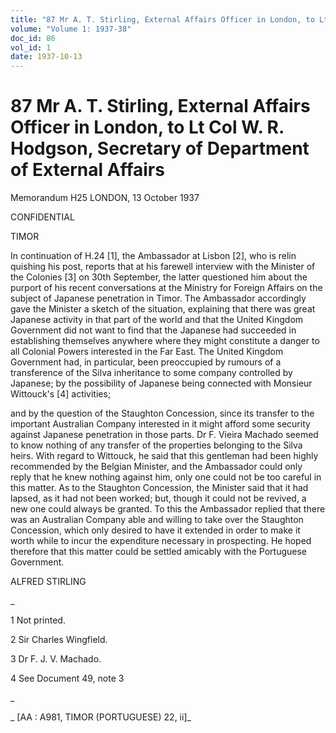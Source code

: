 ```yaml
---
title: "87 Mr A. T. Stirling, External Affairs Officer in London, to Lt Col W. R. Hodgson, Secretary of Department of External Affairs"
volume: "Volume 1: 1937-38"
doc_id: 86
vol_id: 1
date: 1937-10-13
---
```


# 87 Mr A. T. Stirling, External Affairs Officer in London, to Lt Col W. R. Hodgson, Secretary of Department of External Affairs

Memorandum H25 LONDON, 13 October 1937

CONFIDENTIAL

TIMOR

In continuation of H.24 [1], the Ambassador at Lisbon [2], who is relin quishing his post, reports that at his farewell interview with the Minister of the Colonies [3] on 30th September, the latter questioned him about the purport of his recent conversations at the Ministry for Foreign Affairs on the subject of Japanese penetration in Timor. The Ambassador accordingly gave the Minister a sketch of the situation, explaining that there was great Japanese activity in that part of the world and that the United Kingdom Government did not want to find that the Japanese had succeeded in establishing themselves anywhere where they might constitute a danger to all Colonial Powers interested in the Far East. The United Kingdom Government had, in particular, been preoccupied by rumours of a transference of the Silva inheritance to some company controlled by Japanese; by the possibility of Japanese being connected with Monsieur Wittouck's [4] activities;

and by the question of the Staughton Concession, since its transfer to the important Australian Company interested in it might afford some security against Japanese penetration in those parts. Dr F. Vieira Machado seemed to know nothing of any transfer of the properties belonging to the Silva heirs. With regard to Wittouck, he said that this gentleman had been highly recommended by the Belgian Minister, and the Ambassador could only reply that he knew nothing against him, only one could not be too careful in this matter. As to the Staughton Concession, the Minister said that it had lapsed, as it had not been worked; but, though it could not be revived, a new one could always be granted. To this the Ambassador replied that there was an Australian Company able and willing to take over the Staughton Concession, which only desired to have it extended in order to make it worth while to incur the expenditure necessary in prospecting. He hoped therefore that this matter could be settled amicably with the Portuguese Government.

ALFRED STIRLING

_

1 Not printed.

2 Sir Charles Wingfield.

3 Dr F. J. V. Machado.

4 See Document 49, note 3

_

_ [AA : A981, TIMOR (PORTUGUESE) 22, ii]_

